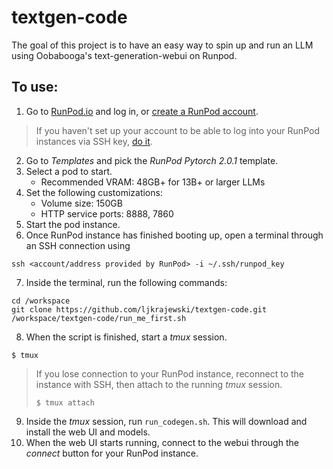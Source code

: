 # textgen-code
The goal of this project is to have an easy way to spin up and run an LLM using Oobabooga's text-generation-webui on Runpod.

## To use:
1. Go to [RunPod.io](https://runpod.io/) and log in, or [create a RunPod account](https://www.runpod.io/console/signup).
> If you haven't set up your account to be able to log into your RunPod instances via SSH key, [do it](https://blog.runpod.io/how-to-set-up-terminal-access-on-runpod/).   
2. Go to _Templates_ and pick the _RunPod Pytorch 2.0.1_ template.
3. Select a pod to start.
   - Recommended VRAM:  48GB+ for 13B+ or larger LLMs
4. Set the following customizations:
   - Volume size: 150GB
   - HTTP service ports: 8888, 7860
5. Start the pod instance.
6. Once RunPod instance has finished booting up, open a terminal through an SSH connection using 
```
ssh <account/address provided by RunPod> -i ~/.ssh/runpod_key
```  
7. Inside the terminal, run the following commands:
```
cd /workspace
git clone https://github.com/ljkrajewski/textgen-code.git
/workspace/textgen-code/run_me_first.sh
```
8. When the script is finished, start a _tmux_ session.
```
$ tmux
```
> If you lose connection to your RunPod instance, reconnect to the instance with SSH, then attach to the running _tmux_ session.
> ```
> $ tmux attach
> ```
9. Inside the _tmux_ session, run ```run_codegen.sh```. This will download and install the web UI and models.
10. When the web UI starts running, connect to the webui through the _connect_ button for your RunPod instance.
